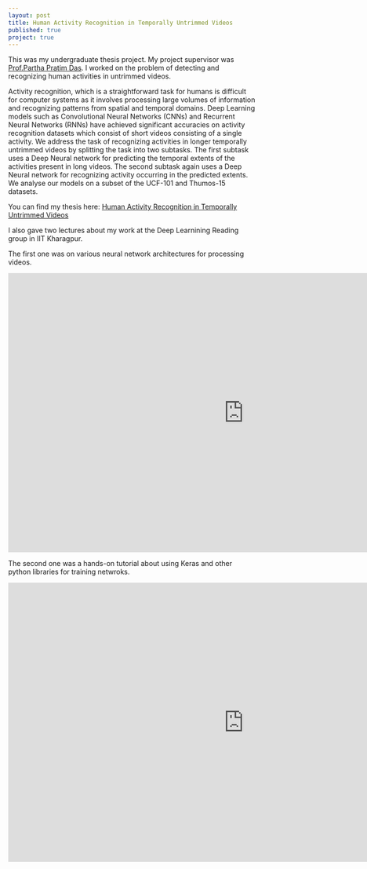 ```yaml
---
layout: post
title: Human Activity Recognition in Temporally Untrimmed Videos
published: true
project: true
---
```


This was my undergraduate thesis project. My project supervisor was [Prof.Partha Pratim Das](http://cse.iitkgp.ac.in/~ppd/). I worked on the problem of detecting and recognizing human activities in untrimmed videos. 

Activity recognition, which is a straightforward task for humans is difficult for computer systems as it involves processing large volumes of information and recognizing patterns from spatial and temporal domains. Deep Learning models such as Convolutional Neural Networks (CNNs) and Recurrent Neural Networks (RNNs) have achieved significant accuracies on activity recognition datasets which consist of short videos consisting of a single activity. We address the task of recognizing activities in longer temporally untrimmed videos by splitting the task into two subtasks. The first subtask uses a Deep Neural network for predicting the temporal extents of the activities present in long videos. The second subtask again uses a Deep Neural network for recognizing activity occurring in the predicted extents. We analyse our models on a subset of the UCF-101 and Thumos-15 datasets.

You can find my thesis here: [Human Activity Recognition in Temporally Untrimmed Videos](http://sudeepraja.github.io/sudeep_BTP.pdf)

I also gave two lectures about my work at the Deep Learnining Reading group in IIT Kharagpur.

The first one was on various neural network architectures for processing videos.
<iframe src="https://docs.google.com/presentation/d/1DyIW0qpZZCSDaM7252xApc_ZevN45VgeQmCUcD8di-s/embed?start=false&loop=false&delayms=3000" frameborder="0" width="960" height="569" allowfullscreen="true" mozallowfullscreen="true" webkitallowfullscreen="true"></iframe>

The second one was a hands-on tutorial about using Keras and other python libraries for training netwroks.
<iframe src="https://docs.google.com/presentation/d/1zb0xhCiOb00AARAO-IHGgTMl6xxsvvc1jiS__VmJCcU/embed?start=false&loop=false&delayms=3000" frameborder="0" width="960" height="569" allowfullscreen="true" mozallowfullscreen="true" webkitallowfullscreen="true"></iframe>
